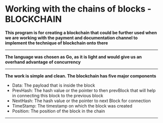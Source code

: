 # **Working with the chains of blocks - BLOCKCHAIN**

**This program is for creating a blockchain that could be further used when we are working with the payment and documentation channel to implement the technique of blockchain onto there**

<hr>

**The language was chosen as Go, as it is light and would give us an overhand advantage of concurrency**

<hr>

**The work is simple and clean. The blockchain has five major components**
* Data: The payload that is inside the block
* PrevHash: The hash value or the pointer to then prevBlock that will help in connecting this block to the previous block
* NextHash: The hash value or the pointer to next Block for connection
* TimeStamp: The timestamp on which the block was created
* Position: The position of the block in the chain
    
<hr>
